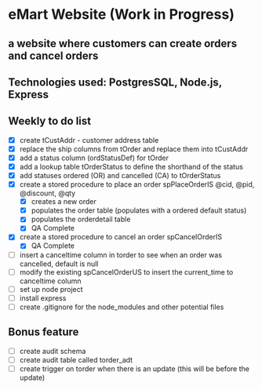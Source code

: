 # eMart Website (Work in Progress)
## a website where customers can create orders and cancel orders
## Technologies used: PostgresSQL, Node.js, Express 

## Weekly to do list
- [X] create tCustAddr - customer address table
- [X] replace the ship columns from tOrder and replace them into tCustAddr
- [X] add a status column (ordStatusDef) for tOrder
- [X] add a lookup table tOrderStatus to define the shorthand of the status
- [X] add statuses ordered (OR) and cancelled (CA) to tOrderStatus
- [X] create a stored procedure to place an order spPlaceOrderIS @cid, @pid, @discount, @qty 
  - [X] creates a new order
  - [X] populates the order table (populates with a ordered default status)
  - [X] populates the orderdetail table
  - [X] QA Complete
- [X] create a stored procedure to cancel an order spCancelOrderIS
  - [X] QA Complete
- [ ] insert a canceltime column in torder to see when an order was cancelled, default is null
- [ ] modify the existing spCancelOrderUS to insert the current_time to canceltime column
- [ ] set up node project
- [ ] install express
- [ ] create .gitignore for the node_modules and other potential files

## Bonus feature 
- [ ] create audit schema
- [ ] create audit table called torder_adt
- [ ] create trigger on torder when there is an update (this will be before the update)
